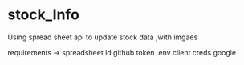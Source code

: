 # stock_Info
Using spread sheet api to update stock data ,with imgaes

requirements ->
spreadsheet id 
github token 
.env
client creds google
